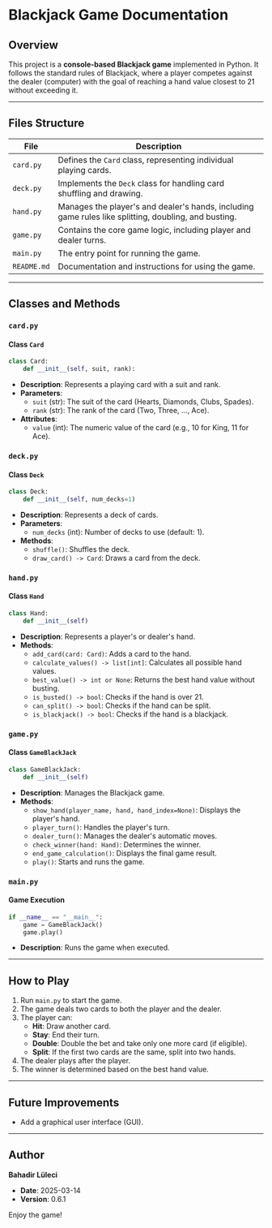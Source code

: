 # Blackjack Game Documentation

## Overview
This project is a **console-based Blackjack game** implemented in Python. It follows the standard rules of Blackjack, where a player competes against the dealer (computer) with the goal of reaching a hand value closest to 21 without exceeding it.

---

## Files Structure
| File         | Description |
|-------------|------------|
| `card.py`   | Defines the `Card` class, representing individual playing cards. |
| `deck.py`   | Implements the `Deck` class for handling card shuffling and drawing. |
| `hand.py`   | Manages the player's and dealer's hands, including game rules like splitting, doubling, and busting. |
| `game.py`   | Contains the core game logic, including player and dealer turns. |
| `main.py`   | The entry point for running the game. |
| `README.md` | Documentation and instructions for using the game. |

---

## Classes and Methods
### `card.py`
#### **Class `Card`**
```python
class Card:
    def __init__(self, suit, rank):
```
- **Description**: Represents a playing card with a suit and rank.
- **Parameters**:
  - `suit` (str): The suit of the card (Hearts, Diamonds, Clubs, Spades).
  - `rank` (str): The rank of the card (Two, Three, ..., Ace).
- **Attributes**:
  - `value` (int): The numeric value of the card (e.g., 10 for King, 11 for Ace).


### `deck.py`
#### **Class `Deck`**
```python
class Deck:
    def __init__(self, num_decks=1)
```
- **Description**: Represents a deck of cards.
- **Parameters**:
  - `num_decks` (int): Number of decks to use (default: 1).
- **Methods**:
  - `shuffle()`: Shuffles the deck.
  - `draw_card() -> Card`: Draws a card from the deck.


### `hand.py`
#### **Class `Hand`**
```python
class Hand:
    def __init__(self)
```
- **Description**: Represents a player's or dealer's hand.
- **Methods**:
  - `add_card(card: Card)`: Adds a card to the hand.
  - `calculate_values() -> list[int]`: Calculates all possible hand values.
  - `best_value() -> int or None`: Returns the best hand value without busting.
  - `is_busted() -> bool`: Checks if the hand is over 21.
  - `can_split() -> bool`: Checks if the hand can be split.
  - `is_blackjack() -> bool`: Checks if the hand is a blackjack.


### `game.py`
#### **Class `GameBlackJack`**
```python
class GameBlackJack:
    def __init__(self)
```
- **Description**: Manages the Blackjack game.
- **Methods**:
  - `show_hand(player_name, hand, hand_index=None)`: Displays the player's hand.
  - `player_turn()`: Handles the player's turn.
  - `dealer_turn()`: Manages the dealer's automatic moves.
  - `check_winner(hand: Hand)`: Determines the winner.
  - `end_game_calculation()`: Displays the final game result.
  - `play()`: Starts and runs the game.


### `main.py`
#### **Game Execution**
```python
if __name__ == "__main__":
    game = GameBlackJack()
    game.play()
```
- **Description**: Runs the game when executed.

---

## How to Play
1. Run `main.py` to start the game.
2. The game deals two cards to both the player and the dealer.
3. The player can:
   - **Hit**: Draw another card.
   - **Stay**: End their turn.
   - **Double**: Double the bet and take only one more card (if eligible).
   - **Split**: If the first two cards are the same, split into two hands.
4. The dealer plays after the player.
5. The winner is determined based on the best hand value.

---

## Future Improvements
- Add a graphical user interface (GUI).


---

## Author
**Bahadir Lüleci**
- **Date**: 2025-03-14
- **Version**: 0.6.1

Enjoy the game!


